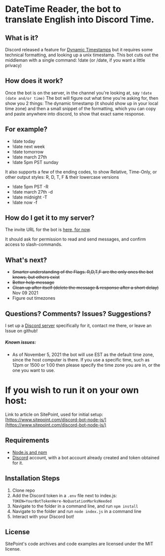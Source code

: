 # DateTime Reader, the bot to translate English into Discord Time.

## What is it?

Discord released a feature for [Dynamic Timestamps](https://www.reddit.com/r/discordapp/comments/ofsm4e/dynamic_timestamps/) but it requires some technical formatting, and looking up a unix timestamp.
This bot cuts out the middleman with a single command: !date (or /date, if you want a little privacy)

## How does it work?

Once the bot is on the server, in the channel you're looking at, say `!date (date and/or time)` 
The bot will figure out what time you're asking for, then show you 2 things: The dynamic timestamp (it should show up in your local time zone) and then a small snippet of the formatting, which you can copy and paste anywhere into discord, to show that exact same response.

## For example?
- !date today
- !date next week
- !date tomorrow
- !date march 27th
- !date 5pm PST sunday

It also supports a few of the ending codes, to show Relative, Time-Only, or other output styles: R, D, T, F & their lowercase versions

- !date 5pm PST -R
- !date march 27th -d
- !date midnight -T
- !date now -f 

## How do I get it to my server?

The invite URL for the bot is [here, for now](https://discord.com/api/oauth2/authorize?client_id=906016769783779470&permissions=10240&scope=bot%20applications.commands).

It should ask for permission to read and send messages, and confirm access to slash-commands.

## What's next?

- ~~Smarter understanding of the Flags. R,D,T,F are the only ones the bot knows, but others exist~~
- ~~Better help message~~
- ~~Clean up after itself (delete the message & response after a short delay)~~ Nov 09 2021
- Figure out timezones

## Questions? Comments? Issues? Suggestions?

I set up a [Discord server](https://discord.gg/aWCXeJC9) specifically for it, contact me there, or leave an Issue on github!

##### Known issues: 
- As of November 5, 2021 the bot will use EST as the default time zone, since the host computer is there. If you use a specific time, such as 12pm or 1500 or 1:00 then please specify the time zone you are in, or the one you want to use.



# If you wish to run it on your own host:

Link to article on SitePoint, used for initial setup: [https://www.sitepoint.com/discord-bot-node-js/](https://www.sitepoint.com/discord-bot-node-js/)

## Requirements

- [Node.js and npm](http://nodejs.org/)
- [Discord](https://discordapp.com/) account, with a bot account already created and token obtained for it.

## Installation Steps

1. Clone repo
2. Add the Discord token in a `.env` file next to index.js: `TOKEN=YourBotTokenHere-NoQuotationMarksNeeded`
3. Navigate to the folder in a command line, and run `npm install`
3. Navigate to the folder and run `node index.js` in a command line
4. Interact with your Discord bot!

## License

SitePoint's code archives and code examples are licensed under the MIT license.
